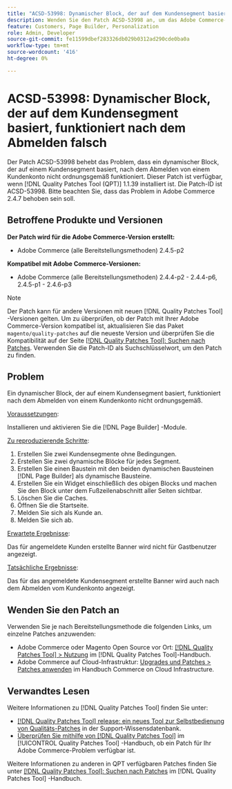 ```yaml
---
title: "ACSD-53998: Dynamischer Block, der auf dem Kundensegment basiert, funktioniert nach dem Abmelden nicht richtig."
description: Wenden Sie den Patch ACSD-53998 an, um das Adobe Commerce-Problem zu beheben, bei dem ein dynamischer Block, der auf einem Kundensegment basiert, nach dem Abmelden von einem Kundenkonto nicht ordnungsgemäß funktioniert.
feature: Customers, Page Builder, Personalization
role: Admin, Developer
source-git-commit: fe11599dbef283326db029b0312ad290cde0ba0a
workflow-type: tm+mt
source-wordcount: '416'
ht-degree: 0%

---
```


# ACSD-53998: Dynamischer Block, der auf dem Kundensegment basiert, funktioniert nach dem Abmelden falsch

Der Patch ACSD-53998 behebt das Problem, dass ein dynamischer Block, der auf einem Kundensegment basiert, nach dem Abmelden von einem Kundenkonto nicht ordnungsgemäß funktioniert. Dieser Patch ist verfügbar, wenn [!DNL Quality Patches Tool (QPT)] 1.1.39 installiert ist. Die Patch-ID ist ACSD-53998. Bitte beachten Sie, dass das Problem in Adobe Commerce 2.4.7 behoben sein soll.

## Betroffene Produkte und Versionen

**Der Patch wird für die Adobe Commerce-Version erstellt:**

* Adobe Commerce (alle Bereitstellungsmethoden) 2.4.5-p2

**Kompatibel mit Adobe Commerce-Versionen:**

* Adobe Commerce (alle Bereitstellungsmethoden) 2.4.4-p2 - 2.4.4-p6, 2.4.5-p1 - 2.4.6-p3

>[!NOTE]
>
>Der Patch kann für andere Versionen mit neuen [!DNL Quality Patches Tool] -Versionen gelten. Um zu überprüfen, ob der Patch mit Ihrer Adobe Commerce-Version kompatibel ist, aktualisieren Sie das Paket `magento/quality-patches` auf die neueste Version und überprüfen Sie die Kompatibilität auf der Seite [[!DNL Quality Patches Tool]: Suchen nach Patches](https://experienceleague.adobe.com/tools/commerce-quality-patches/index.html). Verwenden Sie die Patch-ID als Suchschlüsselwort, um den Patch zu finden.

## Problem

Ein dynamischer Block, der auf einem Kundensegment basiert, funktioniert nach dem Abmelden von einem Kundenkonto nicht ordnungsgemäß.

<u>Voraussetzungen</u>:

Installieren und aktivieren Sie die [!DNL Page Builder] -Module.

<u>Zu reproduzierende Schritte</u>:

1. Erstellen Sie zwei Kundensegmente ohne Bedingungen.
1. Erstellen Sie zwei dynamische Blöcke für jedes Segment.
1. Erstellen Sie einen Baustein mit den beiden dynamischen Bausteinen [!DNL Page Builder] als dynamische Bausteine.
1. Erstellen Sie ein Widget einschließlich des obigen Blocks und machen Sie den Block unter dem Fußzeilenabschnitt aller Seiten sichtbar.
1. Löschen Sie die Caches.
1. Öffnen Sie die Startseite.
1. Melden Sie sich als Kunde an.
1. Melden Sie sich ab.

<u>Erwartete Ergebnisse</u>:

Das für angemeldete Kunden erstellte Banner wird nicht für Gastbenutzer angezeigt.

<u>Tatsächliche Ergebnisse</u>:

Das für das angemeldete Kundensegment erstellte Banner wird auch nach dem Abmelden vom Kundenkonto angezeigt.

## Wenden Sie den Patch an

Verwenden Sie je nach Bereitstellungsmethode die folgenden Links, um einzelne Patches anzuwenden:

* Adobe Commerce oder Magento Open Source vor Ort: [[!DNL Quality Patches Tool] > Nutzung](/help/tools/quality-patches-tool/usage.md) im [!DNL Quality Patches Tool]-Handbuch.
* Adobe Commerce auf Cloud-Infrastruktur: [Upgrades und Patches > Patches anwenden](https://experienceleague.adobe.com/docs/commerce-cloud-service/user-guide/develop/upgrade/apply-patches.html) im Handbuch Commerce on Cloud Infrastructure.

## Verwandtes Lesen

Weitere Informationen zu [!DNL Quality Patches Tool] finden Sie unter:

* [[!DNL Quality Patches Tool] release: ein neues Tool zur Selbstbedienung von Qualitäts-Patches](https://experienceleague.adobe.com/en/docs/commerce-knowledge-base/kb/announcements/commerce-announcements/magento-quality-patches-released-new-tool-to-self-serve-quality-patches) in der Support-Wissensdatenbank.
* [Überprüfen Sie mithilfe von  [!DNL Quality Patches Tool]](/help/tools/quality-patches-tool/patches-available-in-qpt/check-patch-for-magento-issue-with-magento-quality-patches.md) im [!UICONTROL Quality Patches Tool] -Handbuch, ob ein Patch für Ihr Adobe Commerce-Problem verfügbar ist.


Weitere Informationen zu anderen in QPT verfügbaren Patches finden Sie unter [[!DNL Quality Patches Tool]: Suchen nach Patches](https://experienceleague.adobe.com/tools/commerce-quality-patches/index.html) im [!DNL Quality Patches Tool] -Handbuch.
